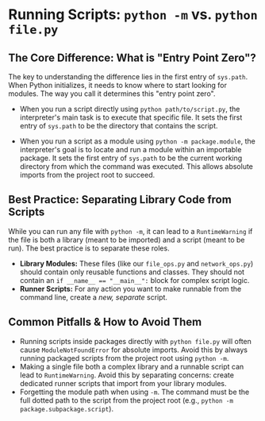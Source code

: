 # Running Scripts: `python -m` vs. `python file.py`

## The Core Difference: What is "Entry Point Zero"?

The key to understanding the difference lies in the first entry of `sys.path`. When Python initializes, it needs to know where to start looking for modules. The way you call it determines this "entry point zero".

- When you run a script directly using `python path/to/script.py`, the interpreter's main task is to execute that specific file. It sets the first entry of `sys.path` to be the directory that contains the script.

- When you run a script as a module using `python -m package.module`, the interpreter's goal is to locate and run a module within an importable package. It sets the first entry of `sys.path` to be the current working directory from which the command was executed. This allows absolute imports from the project root to succeed.

## Best Practice: Separating Library Code from Scripts

While you can run any file with `python -m`, it can lead to a `RuntimeWarning` if the file is both a library (meant to be imported) and a script (meant to be run). The best practice is to separate these roles.

- **Library Modules:** These files (like our `file_ops.py` and `network_ops.py`) should contain only reusable functions and classes. They should not contain an `if __name__ == "__main__":` block for complex script logic.
- **Runner Scripts:** For any action you want to make runnable from the command line, create a _new, separate_ script.

## Common Pitfalls & How to Avoid Them

- Running scripts inside packages directly with `python file.py` will often cause `ModuleNotFoundError` for absolute imports. Avoid this by always running packaged scripts from the project root using `python -m`.
- Making a single file both a complex library and a runnable script can lead to `RuntimeWarning`. Avoid this by separating concerns: create dedicated runner scripts that import from your library modules.
- Forgetting the module path when using `-m`. The command must be the full dotted path to the script from the project root (e.g., `python -m package.subpackage.script`).
